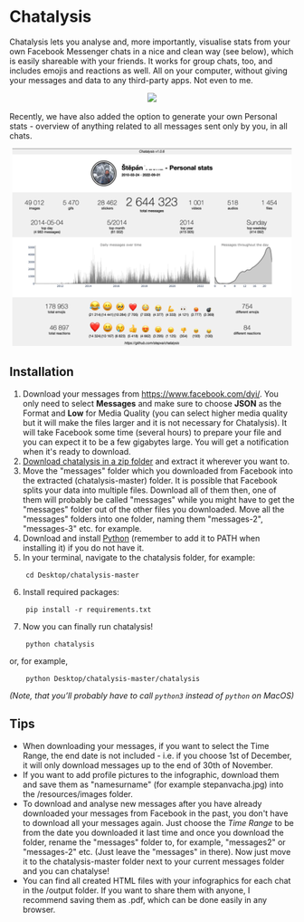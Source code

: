 # Chatalysis

Chatalysis lets you analyse and, more importantly, visualise stats from your own Facebook Messenger chats in a nice and clean way (see below), which is easily shareable with your friends. It works for group chats, too, and includes emojis and reactions as well. All on your computer, without giving your messages and data to any third-party apps. Not even to me.

<p align="center">
<img height="650" src="output/preview_v1.jpg">
</p>

Recently, we have also added the option to generate your own Personal stats - overview of anything related to all messages sent only by you, in all chats.

<p align="center">
<img height="350" src="output/preview_personal.png">
</p>

## Installation

1. Download your messages from <https://www.facebook.com/dyi/>. You only need to select **Messages** and make sure to choose **JSON** as the Format and **Low** for Media Quality (you can select higher media quality but it will make the files larger and it is not necessary for Chatalysis). It will take Facebook some time (several hours) to prepare your file and you can expect it to be a few gigabytes large. You will get a notification when it's ready to download.
2. [Download chatalysis in a zip folder](https://github.com/stepva/chatalysis/archive/refs/tags/v1.0.6.zip) and extract it wherever you want to.
3. Move the "messages" folder which you downloaded from Facebook into the extracted (chatalysis-master) folder. It is possible that Facebook splits your data into multiple files. Download all of them then, one of them will probably be called "messages" while you might have to get the "messages" folder out of the other files you downloaded. Move all the "messages" folders into one folder, naming them "messages-2", "messages-3" etc. for example.
4. Download and install [Python](https://www.python.org/downloads/) (remember to add it to PATH when installing it) if you do not have it.
5. In your terminal, navigate to the chatalysis folder, for example:

```
    cd Desktop/chatalysis-master
```

6. Install required packages:

```
    pip install -r requirements.txt
```

7. Now you can finally run chatalysis!

```
    python chatalysis
```

or, for example,

```
    python Desktop/chatalysis-master/chatalysis
```

_(Note, that you’ll probably have to call `python3` instead of `python` on MacOS)_

## Tips

- When downloading your messages, if you want to select the Time Range, the end date is not included - i.e. if you choose 1st of December, it will only download messages up to the end of 30th of November.
- If you want to add profile pictures to the infographic, download them and save them as "namesurname" (for example stepanvacha.jpg) into the /resources/images folder.
- To download and analyse new messages after you have already downloaded your messages from Facebook in the past, you don't have to download all your messages again. Just choose the _Time Range_ to be from the date you downloaded it last time and once you download the folder, rename the "messages" folder to, for example, "messages2" or "messages-2" etc. (Just leave the "messages" in there). Now just move it to the chatalysis-master folder next to your current messages folder and you can chatalyse!
- You can find all created HTML files with your infographics for each chat in the /output folder. If you want to share them with anyone, I recommend saving them as .pdf, which can be done easily in any browser.
